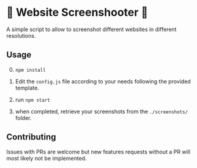 # 🔫 Website Screenshooter 🔫

A simple script to allow to screenshot different websites in different resolutions.

## Usage

0. `npm install`

1. Edit the `config.js` file according to your needs following the provided template.
2. run `npm start`
3. when completed, retrieve your screenshots from the `./screenshots/` folder.

## Contributing

Issues with PRs are welcome but new features requests without a PR will most likely not be implemented.
